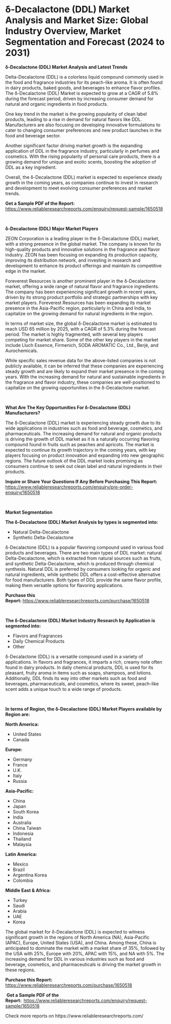 <p><h1>δ-Decalactone (DDL) Market Analysis and Market Size: Global Industry Overview, Market Segmentation and Forecast (2024 to 2031)</h1></p><p><strong>δ-Decalactone (DDL) Market Analysis and Latest Trends</strong></p>
<p><p>Delta-Decalactone (DDL) is a colorless liquid compound commonly used in the food and fragrance industries for its peach-like aroma. It is often found in dairy products, baked goods, and beverages to enhance flavor profiles. The δ-Decalactone (DDL) Market is expected to grow at a CAGR of 5.8% during the forecast period, driven by increasing consumer demand for natural and organic ingredients in food products.</p><p>One key trend in the market is the growing popularity of clean label products, leading to a rise in demand for natural flavors like DDL. Manufacturers are also focusing on developing innovative formulations to cater to changing consumer preferences and new product launches in the food and beverage sector.</p><p>Another significant factor driving market growth is the expanding application of DDL in the fragrance industry, particularly in perfumes and cosmetics. With the rising popularity of personal care products, there is a growing demand for unique and exotic scents, boosting the adoption of DDL as a key ingredient.</p><p>Overall, the δ-Decalactone (DDL) market is expected to experience steady growth in the coming years, as companies continue to invest in research and development to meet evolving consumer preferences and market trends.</p></p>
<p><strong>Get a Sample PDF of the Report:&nbsp;</strong> <a href="https://www.reliableresearchreports.com/enquiry/request-sample/1650518">https://www.reliableresearchreports.com/enquiry/request-sample/1650518</a></p>
<p>&nbsp;</p>
<p><strong>δ-Decalactone (DDL) Major Market Players</strong></p>
<p><p>ZEON Corporation is a leading player in the δ-Decalactone (DDL) market, with a strong presence in the global market. The company is known for its high-quality products and innovative solutions in the fragrance and flavor industry. ZEON has been focusing on expanding its production capacity, improving its distribution network, and investing in research and development to enhance its product offerings and maintain its competitive edge in the market.</p><p>Foreverest Resources is another prominent player in the δ-Decalactone market, offering a wide range of natural flavor and fragrance ingredients. The company has been experiencing significant growth in recent years, driven by its strong product portfolio and strategic partnerships with key market players. Foreverest Resources has been expanding its market presence in the Asia-Pacific region, particularly in China and India, to capitalize on the growing demand for natural ingredients in the region.</p><p>In terms of market size, the global δ-Decalactone market is estimated to reach USD 65 million by 2025, with a CAGR of 5.3% during the forecast period. The market is highly fragmented, with several key players competing for market share. Some of the other key players in the market include Lluch Essence, Firmenich, SODA AROMATIC Co., Ltd., Berjé, and Aurochemicals.</p><p>While specific sales revenue data for the above-listed companies is not publicly available, it can be inferred that these companies are experiencing steady growth and are likely to expand their market presence in the coming years. With the increasing demand for natural and sustainable ingredients in the fragrance and flavor industry, these companies are well-positioned to capitalize on the growing opportunities in the δ-Decalactone market.</p></p>
<p>&nbsp;</p>
<p><strong>What Are The Key Opportunities For δ-Decalactone (DDL) Manufacturers?</strong></p>
<p><p>The δ-Decalactone (DDL) market is experiencing steady growth due to its wide applications in industries such as food and beverage, cosmetics, and pharmaceuticals. The increasing demand for natural and organic products is driving the growth of DDL market as it is a naturally occurring flavoring compound found in fruits such as peaches and apricots. The market is expected to continue its growth trajectory in the coming years, with key players focusing on product innovation and expanding into new geographic regions. The future outlook of the DDL market looks promising as consumers continue to seek out clean label and natural ingredients in their products.</p></p>
<p><strong>Inquire or Share Your Questions If Any Before Purchasing This Report:</strong> <a href="https://www.reliableresearchreports.com/enquiry/pre-order-enquiry/1650518">https://www.reliableresearchreports.com/enquiry/pre-order-enquiry/1650518</a></p>
<p>&nbsp;</p>
<p><strong>Market Segmentation</strong></p>
<p><strong>The δ-Decalactone (DDL) Market Analysis by types is segmented into:</strong></p>
<p><ul><li>Natural Delta-Decalactone</li><li>Synthetic Delta-Decalactone</li></ul></p>
<p><p>δ-Decalactone (DDL) is a popular flavoring compound used in various food products and beverages. There are two main types of DDL market: natural Delta-Decalactone, which is extracted from natural sources such as fruits, and synthetic Delta-Decalactone, which is produced through chemical synthesis. Natural DDL is preferred by consumers looking for organic and natural ingredients, while synthetic DDL offers a cost-effective alternative for food manufacturers. Both types of DDL provide the same flavor profile, making them versatile options for flavoring applications.</p></p>
<p><strong>Purchase this Report:&nbsp;</strong><a href="https://www.reliableresearchreports.com/purchase/1650518">https://www.reliableresearchreports.com/purchase/1650518</a></p>
<p>&nbsp;</p>
<p><strong>The δ-Decalactone (DDL) Market Industry Research by Application is segmented into:</strong></p>
<p><ul><li>Flavors and Fragrances</li><li>Daily Chemical Products</li><li>Other</li></ul></p>
<p><p>δ-Decalactone (DDL) is a versatile compound used in a variety of applications. In flavors and fragrances, it imparts a rich, creamy note often found in dairy products. In daily chemical products, DDL is used for its pleasant, fruity aroma in items such as soaps, shampoos, and lotions. Additionally, DDL finds its way into other markets such as food and beverages, pharmaceuticals, and cosmetics, where its sweet, peach-like scent adds a unique touch to a wide range of products.</p></p>
<p>&nbsp;</p>
<p><strong>In terms of Region, the δ-Decalactone (DDL) Market Players available by Region are:</strong></p>
<p>
    <p> <strong> North America: </strong>
        <ul>
            <li>United States</li>
            <li>Canada</li>
        </ul>
        </p> 
    <p> <strong> Europe: </strong>
        <ul>
            <li>Germany</li>
            <li>France</li>
            <li>U.K.</li>
            <li>Italy</li>
            <li>Russia</li>
        </ul>
        </p> 
    <p> <strong> Asia-Pacific: </strong>
        <ul>
            <li>China</li>
            <li>Japan</li>
            <li>South Korea</li>
            <li>India</li>
            <li>Australia</li>
            <li>China Taiwan</li>
            <li>Indonesia</li>
            <li>Thailand</li>
            <li>Malaysia</li>
        </ul>
        </p> 
    <p> <strong> Latin America: </strong>
        <ul>
            <li>Mexico</li>
            <li>Brazil</li>
            <li>Argentina Korea</li>
            <li>Colombia</li>
        </ul>
        </p> 
    <p> <strong> Middle East & Africa: </strong>
        <ul>
            <li>Turkey</li>
            <li>Saudi</li>
            <li>Arabia</li>
            <li>UAE</li>
            <li>Korea</li>
        </ul>
    </p>
    </p>
<p><p>The global market for δ-Decalactone (DDL) is expected to witness significant growth in the regions of North America (NA), Asia-Pacific (APAC), Europe, United States (USA), and China. Among these, China is anticipated to dominate the market with a market share of 35%, followed by the USA with 25%, Europe with 20%, APAC with 15%, and NA with 5%. The increasing demand for DDL in various industries such as food and beverage, cosmetics, and pharmaceuticals is driving the market growth in these regions.</p></p>
<p><strong>Purchase this Report: </strong><a href="https://www.reliableresearchreports.com/purchase/1650518">https://www.reliableresearchreports.com/purchase/1650518</a></p>
<p>&nbsp;<strong>Get a Sample PDF of the Report:&nbsp;&nbsp;</strong><a href="https://www.reliableresearchreports.com/enquiry/request-sample/1650518">https://www.reliableresearchreports.com/enquiry/request-sample/1650518</a></p>
<p><strong></strong></p>
<p>Check more reports on https://www.reliableresearchreports.com/</p>